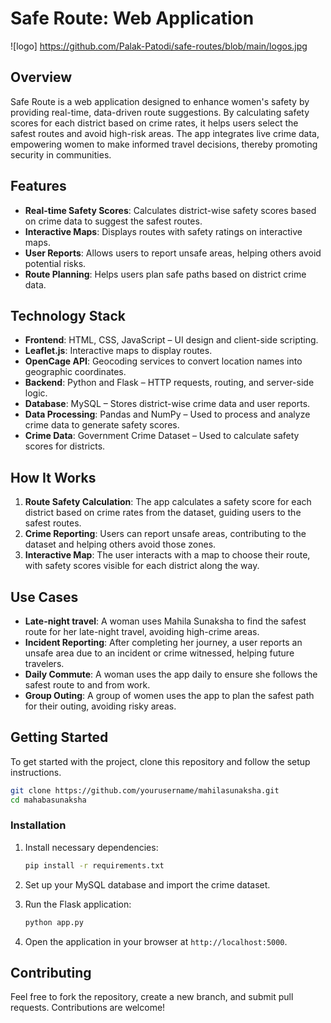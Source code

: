 # Safe Route: Web Application
![logo] https://github.com/Palak-Patodi/safe-routes/blob/main/logos.jpg

## Overview
Safe Route is a web application designed to enhance women's safety by providing real-time, data-driven route suggestions. By calculating safety scores for each district based on crime rates, it helps users select the safest routes and avoid high-risk areas. The app integrates live crime data, empowering women to make informed travel decisions, thereby promoting security in communities.

## Features
- **Real-time Safety Scores**: Calculates district-wise safety scores based on crime data to suggest the safest routes.
- **Interactive Maps**: Displays routes with safety ratings on interactive maps.
- **User Reports**: Allows users to report unsafe areas, helping others avoid potential risks.
- **Route Planning**: Helps users plan safe paths based on district crime data.

## Technology Stack
- **Frontend**: HTML, CSS, JavaScript – UI design and client-side scripting.
- **Leaflet.js**: Interactive maps to display routes.
- **OpenCage API**: Geocoding services to convert location names into geographic coordinates.
- **Backend**: Python and Flask – HTTP requests, routing, and server-side logic.
- **Database**: MySQL – Stores district-wise crime data and user reports.
- **Data Processing**: Pandas and NumPy – Used to process and analyze crime data to generate safety scores.
- **Crime Data**: Government Crime Dataset – Used to calculate safety scores for districts.

## How It Works
1. **Route Safety Calculation**: The app calculates a safety score for each district based on crime rates from the dataset, guiding users to the safest routes.
2. **Crime Reporting**: Users can report unsafe areas, contributing to the dataset and helping others avoid those zones.
3. **Interactive Map**: The user interacts with a map to choose their route, with safety scores visible for each district along the way.

## Use Cases
- **Late-night travel**: A woman uses Mahila Sunaksha to find the safest route for her late-night travel, avoiding high-crime areas.
- **Incident Reporting**: After completing her journey, a user reports an unsafe area due to an incident or crime witnessed, helping future travelers.
- **Daily Commute**: A woman uses the app daily to ensure she follows the safest route to and from work.
- **Group Outing**: A group of women uses the app to plan the safest path for their outing, avoiding risky areas.

## Getting Started
To get started with the project, clone this repository and follow the setup instructions.

```bash
git clone https://github.com/yourusername/mahilasunaksha.git
cd mahabasunaksha
```

### Installation

1. Install necessary dependencies:
   ```bash
   pip install -r requirements.txt
   ```

2. Set up your MySQL database and import the crime dataset.

3. Run the Flask application:
   ```bash
   python app.py
   ```

4. Open the application in your browser at `http://localhost:5000`.

## Contributing
Feel free to fork the repository, create a new branch, and submit pull requests. Contributions are welcome!
